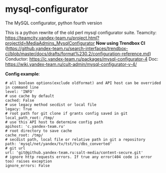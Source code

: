 # mysql-configurator
The MySQL configurator, python fourth version

This is a python rewrite of the old perl mysql configurator suite.
Teamcity: https://teamcity.yandex-team.ru/project.html?projectId=MediaAdmins_MysqlConfigurator
**Now using Trendbox CI** (https://github.yandex-team.ru/search-interfaces/trendbox-ci/blob/master/docs/drafts/format%230.2/configuration-reference.md)
Conductor: https://c.yandex-team.ru/packages/mysql-configurator-4
Doc: https://wiki.yandex-team.ru/cult-admin/mysql-configurator-v-4/

**Config example**:
```
# all boolean options(exclude oldformat) and API host can be overrided in command line
level: 'INFO'
# use cache by default
cached: False
# use legacy method secdist or local file
legacy: True
# root path for git clone if grants config saved in git
local_path_root: /tmp/
# use this API host to determine config path
apihost: 'c.yandex-team.ru'
# root directory to save cache
cache_root: /tmp/
# secdist path, local file or relative path in git a repository
path: 'mysql/net/yandex/tv/tst/tv/dbs_converted'
# git url
url: 'git@github.yandex-team.ru:salt-media/content-secure.git'
# ignore http requests errors. If true any error(404 code is error too) raises exception
ignore_errors: False
```


